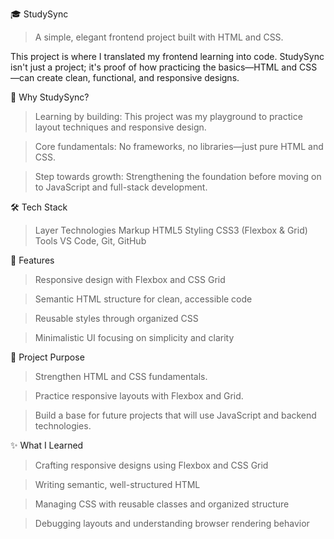 🎓 StudySync

> A simple, elegant frontend project built with HTML and CSS.

This project is where I translated my frontend learning into code. StudySync isn't just a project; it's proof of how practicing the basics—HTML and CSS—can create clean, functional, and responsive designs.

🚀 Why StudySync?
> Learning by building: This project was my playground to practice layout techniques and responsive design.

> Core fundamentals: No frameworks, no libraries—just pure HTML and CSS.

> Step towards growth: Strengthening the foundation before moving on to JavaScript and full-stack development.

🛠️ Tech Stack
> Layer	Technologies
> Markup	HTML5
> Styling	CSS3 (Flexbox & Grid)
> Tools	VS Code, Git, GitHub

🎯 Features
> Responsive design with Flexbox and CSS Grid

> Semantic HTML structure for clean, accessible code

> Reusable styles through organized CSS

> Minimalistic UI focusing on simplicity and clarity

🌱 Project Purpose
> Strengthen HTML and CSS fundamentals.

> Practice responsive layouts with Flexbox and Grid.

> Build a base for future projects that will use JavaScript and backend technologies.

✨ What I Learned
> Crafting responsive designs using Flexbox and CSS Grid

> Writing semantic, well-structured HTML

> Managing CSS with reusable classes and organized structure

> Debugging layouts and understanding browser rendering behavior

